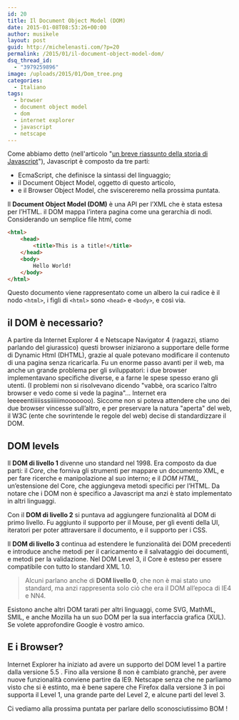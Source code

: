 ```yaml
---
id: 20
title: Il Document Object Model (DOM)
date: 2015-01-08T08:53:26+00:00
author: musikele
layout: post
guid: http://michelenasti.com/?p=20
permalink: /2015/01/il-document-object-model-dom/
dsq_thread_id:
  - "3979259896"
image: /uploads/2015/01/Dom_tree.png
categories:
  - Italiano
tags:
  - browser
  - document object model
  - dom
  - internet explorer
  - javascript
  - netscape
---
```

Come abbiamo detto (nell'articolo "[un breve riassunto della storia di Javascript](http://michelenasti.com/2015/01/un-breve-riassunto-sulla-storia-di-javascript/)"), Javascript è composto da tre parti:

- EcmaScript, che definisce la sintassi del linguaggio;
- il Document Object Model, oggetto di questo articolo,
- e il Browser Object Model, che sviscereremo nella prossima puntata.

Il **Document Object Model (DOM)** è una API per l’XML che è stata estesa per l’HTML. il DOM mappa l’intera pagina come una gerarchia di nodi. Considerando un semplice file html, come

```html
<html>
	<head>
		<title>This is a title!</title>
	</head>
	<body>
		Hello World!
	</body>
</html>
```

Questo documento viene rappresentato come un albero la cui radice è il nodo `<html>`, i figli di `<html>` sono `<head>` e `<body>`, e così via.

## il DOM è necessario?
 
A partire da Internet Explorer 4 e Netscape Navigator 4 (ragazzi, stiamo parlando del giurassico) questi browser iniziarono a supportare delle forme di Dynamic Html (DHTML), grazie al quale potevano modificare il contenuto di una pagina senza ricaricarla. Fu un enorme passo avanti per il web, ma anche un grande problema per gli sviluppatori: i due browser implementavano specifiche diverse, e a farne le spese spesso erano gli utenti. (I problemi non si risolvevano dicendo "vabbè, ora scarico l’altro browser e vedo come si vede la pagina"... Internet era leeeeentiiiiisssiiiiiimooooooo). Siccome non si poteva attendere che uno dei due browser vincesse sull’altro, e per preservare la natura "aperta" del web, il W3C (ente che sovrintende le regole del web) decise di standardizzare il DOM.

## DOM levels

Il **DOM di livello 1** divenne uno standard nel 1998. Era composto da due parti: il _Core_, che forniva gli strumenti per mappare un documento XML, e per fare ricerche e manipolazione al suo interno; e il _DOM HTML_, un’estensione del Core, che aggiungeva metodi specifici per l’HTML. Da notare che i DOM non è specifico a Javascript ma anzi è stato implementato in altri linguaggi.

Con il **DOM di livello 2** si puntava ad aggiungere funzionalità al DOM di primo livello. Fu aggiunto il supporto per il Mouse, per gli eventi della UI, iteratori per poter attraversare il documento, e il supporto per i CSS.

Il **DOM di livello 3** continua ad estendere le funzionalità dei DOM precedenti e introduce anche metodi per il caricamento e il salvataggio dei documenti, e metodi per la validazione. Nel DOM Level 3, il Core è esteso per essere compatibile con tutto lo standard XML 1.0.

> Alcuni parlano anche di **DOM livello 0**, che non è mai stato uno standard, ma anzi rappresenta solo ciò che era il DOM all’epoca di IE4 e NN4.

Esistono anche altri DOM tarati per altri linguaggi, come SVG, MathML, SMIL, e anche Mozilla ha un suo DOM per la sua interfaccia grafica (XUL). Se volete approfondire Google è vostro amico.

## E i Browser?

Internet Explorer ha iniziato ad avere un supporto del DOM level 1 a partire dalla versione 5.5 . Fino alla versione 8 non è cambiato granchè, per avere nuove funzionalità conviene partire da IE9. Netscape senza che ne parliamo visto che si è estinto, ma è bene sapere che Firefox dalla versione 3 in poi supporta il Level 1, una grande parte del Level 2, e alcune parti del level 3.

Ci vediamo alla prossima puntata per parlare dello sconosciutissimo BOM !